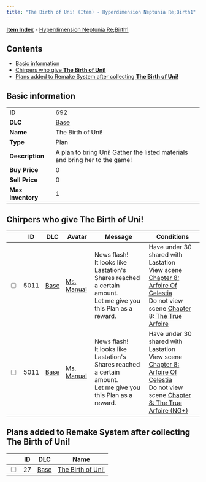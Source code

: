```yaml
---
title: "The Birth of Uni! (Item) - Hyperdimension Neptunia Re;Birth1"
---
```


[**Item Index**](/neptunia/rb1/item/index.html) - [Hyperdimension Neptunia Re;Birth1](/neptunia/rb1)

## Contents

- [Basic information](#basic-information)
- [Chirpers who give **The Birth of Uni!**](#chirpers-who-give-the-birth-of-uni)
- [Plans added to Remake System after collecting **The Birth of Uni!**](#plans-added-to-remake-system-after-collecting-the-birth-of-uni)

## Basic information

|   |   |
| -- | -- |
| **ID** | 692 |
| **DLC** | [Base](/neptunia/rb1/dlc/1-base.html) |
| **Name** | The Birth of Uni! |
| **Type** | Plan |
| **Description** | A plan to bring Uni! Gather the listed materials and bring her to the game! |
| **Buy Price** | 0 |
| **Sell Price** | 0 |
| **Max inventory** | 1 |


## Chirpers who give **The Birth of Uni!**

|    | ID | DLC | Avatar | Message | Conditions |
| -- | -- | --- | ------ | ------- | ---------- |
| <input type="checkbox" id="rb1-chirper-event-1-5011" class="trackbox" /> | 5011 | [Base](/neptunia/rb1/dlc/1-base.html) | [Ms. Manual](/neptunia/rb1/undefined/1-217-ms-manual.html) | News flash!<br />It looks like Lastation's Shares reached a certain amount.<br />Let me give you this Plan as a reward. | Have under 30 shared with Lastation<br />View scene [Chapter 8: Arfoire Of Celestia](/neptunia/rb1/scene/1-801-chapter-8-arfoire-of-celestia.html)<br />Do not view scene [Chapter 8: The True Arfoire](/neptunia/rb1/scene/1-807-chapter-8-the-true-arfoire.html) |
| <input type="checkbox" id="rb1-chirper-event-1-5011" class="trackbox" /> | 5011 | [Base](/neptunia/rb1/dlc/1-base.html) | [Ms. Manual](/neptunia/rb1/undefined/1-217-ms-manual.html) | News flash!<br />It looks like Lastation's Shares reached a certain amount.<br />Let me give you this Plan as a reward. | Have under 30 shared with Lastation<br />View scene [Chapter 8: Arfoire Of Celestia](/neptunia/rb1/scene/1-801-chapter-8-arfoire-of-celestia.html)<br />Do not view scene [Chapter 8: The True Arfoire (NG+)](/neptunia/rb1/scene/1-815-chapter-8-the-true-arfoire-ng.html) |


## Plans added to Remake System after collecting **The Birth of Uni!**

|    | ID | DLC | Name |
| -- | -- | --- | ---- |
| <input type="checkbox" id="rb1-remake-1-27" class="trackbox" /> | 27 | [Base](/neptunia/rb1/dlc/1-base.html) | [The Birth of Uni!](/neptunia/rb1/remake/1-27-the-birth-of-uni.html) |
